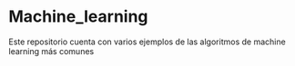 # Machine_learning
Este repositorio cuenta con varios ejemplos de las algoritmos de machine learning más comunes
